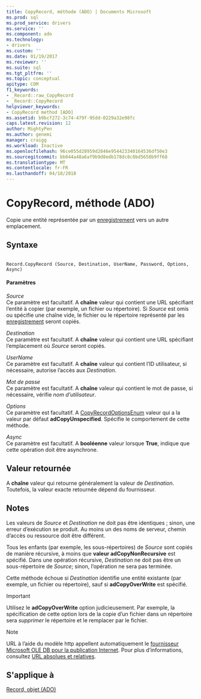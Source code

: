 ```yaml
---
title: CopyRecord, méthode (ADO) | Documents Microsoft
ms.prod: sql
ms.prod_service: drivers
ms.service: ''
ms.component: ado
ms.technology:
- drivers
ms.custom: ''
ms.date: 01/19/2017
ms.reviewer: ''
ms.suite: sql
ms.tgt_pltfrm: ''
ms.topic: conceptual
apitype: COM
f1_keywords:
- _Record::raw_CopyRecord
- _Record::CopyRecord
helpviewer_keywords:
- CopyRecord method [ADO]
ms.assetid: b9bcf272-3c74-479f-95dd-0229a32e98fc
caps.latest.revision: 12
author: MightyPen
ms.author: genemi
manager: craigg
ms.workload: Inactive
ms.openlocfilehash: 96ce055d28959d2846e954423340164536df50e3
ms.sourcegitcommit: bb044a48a6af9b9d8edb178dc8c8bd5658b9ff68
ms.translationtype: MT
ms.contentlocale: fr-FR
ms.lasthandoff: 04/18/2018
---
```

# <a name="copyrecord-method-ado"></a>CopyRecord, méthode (ADO)
Copie une entité représentée par un [enregistrement](../../../ado/reference/ado-api/record-object-ado.md) vers un autre emplacement.  
  
## <a name="syntax"></a>Syntaxe  
  
```  
  
Record.CopyRecord (Source, Destination, UserName, Password, Options, Async)  
```  
  
#### <a name="parameters"></a>Paramètres  
 *Source*  
 Ce paramètre est facultatif. A **chaîne** valeur qui contient une URL spécifiant l’entité à copier (par exemple, un fichier ou répertoire). Si *Source* est omis ou spécifie une chaîne vide, le fichier ou le répertoire représenté par les [enregistrement](../../../ado/reference/ado-api/record-object-ado.md) seront copiés.  
  
 *Destination*  
 Ce paramètre est facultatif. A **chaîne** valeur qui contient une URL spécifiant l’emplacement où *Source* seront copiés.  
  
 *UserName*  
 Ce paramètre est facultatif. A **chaîne** valeur qui contient l’ID utilisateur, si nécessaire, autorise l’accès aux *Destination*.  
  
 *Mot de passe*  
 Ce paramètre est facultatif. A **chaîne** valeur qui contient le mot de passe, si nécessaire, vérifie *nom d’utilisateur*.  
  
 *Options*  
 Ce paramètre est facultatif. A [CopyRecordOptionsEnum](../../../ado/reference/ado-api/copyrecordoptionsenum.md) valeur qui a la valeur par défaut **adCopyUnspecified**. Spécifie le comportement de cette méthode.  
  
 *Async*  
 Ce paramètre est facultatif. A **booléenne** valeur lorsque **True**, indique que cette opération doit être asynchrone.  
  
## <a name="return-value"></a>Valeur retournée  
 A **chaîne** valeur qui retourne généralement la valeur de *Destination*. Toutefois, la valeur exacte retournée dépend du fournisseur.  
  
## <a name="remarks"></a>Notes  
 Les valeurs de *Source* et *Destination* ne doit pas être identiques ; sinon, une erreur d’exécution se produit. Au moins un des noms de serveur, chemin d’accès ou ressource doit être différent.  
  
 Tous les enfants (par exemple, les sous-répertoires) de *Source* sont copiés de manière récursive, à moins que **valeur adCopyNonRecursive** est spécifié. Dans une opération récursive, *Destination* ne doit pas être un sous-répertoire de *Source*; sinon, l’opération ne sera pas terminée.  
  
 Cette méthode échoue si *Destination* identifie une entité existante (par exemple, un fichier ou répertoire), sauf si **adCopyOverWrite** est spécifié.  
  
> [!IMPORTANT]
>  Utilisez le **adCopyOverWrite** option judicieusement. Par exemple, la spécification de cette option lors de la copie d’un fichier dans un répertoire sera *supprimer* le répertoire et le remplacer par le fichier.  
  
> [!NOTE]
>  URL à l’aide du modèle http appellent automatiquement le [fournisseur Microsoft OLE DB pour la publication Internet](../../../ado/guide/appendixes/microsoft-ole-db-provider-for-internet-publishing.md). Pour plus d’informations, consultez [URL absolues et relatives](../../../ado/guide/data/absolute-and-relative-urls.md).  
  
## <a name="applies-to"></a>S'applique à  
 [Record, objet (ADO)](../../../ado/reference/ado-api/record-object-ado.md)
